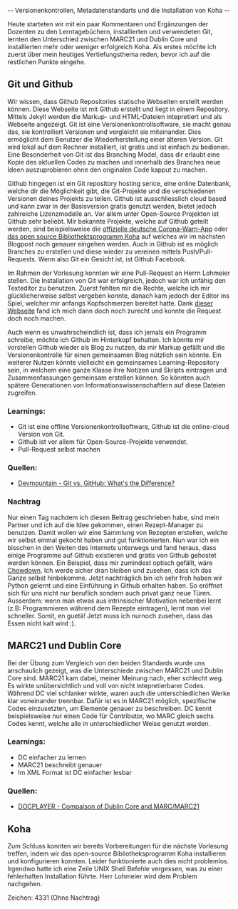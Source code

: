 -- Versionenkontrollen, Metadatenstandarts und die Installation von Koha --

Heute starteten wir mit ein paar Kommentaren und Ergänzungen der Dozenten zu den Lerntagebüchern, installierten und verwendeten Git, lernten den Unterschied zwischen MARC21 und Dublin Core und installierten mehr oder weniger erfolgreich Koha. Als erstes möchte ich zuerst über mein heutiges Vertiefungsthema reden, bevor ich auf die restlichen Punkte eingehe.

## Git und Github
Wir wissen, dass Github Repositories statische Webseiten erstellt werden können. Diese Webseite ist mit Github erstellt und liegt in einem Repository. Mittels Jekyll werden die Markup- und HTML-Dateien intepretiert und als Webseite angezeigt.
Git ist eine Versionenkontrollsoftware, sie macht genau das, sie kontrolliert Versionen und vergleicht sie miteinander. Dies ermöglicht dem Benutzer die Wiederherstellung einer älteren Version. Git wird lokal auf dem Rechner installiert, ist gratis und ist einfach zu bedienen. Eine Besonderheit von Git ist das Branching Model, dass dir erlaubt eine Kopie des aktuellen Codes zu machen und innerhalb des Branches neue Ideen auszuprobieren ohne den originalen Code kapput zu machen.

Github hingegen ist ein Git repository hosting serice, eine online Datenbank, welche dir die Möglichkeit gibt, die Git-Projekte und die verschiedenen Versionen deines Projekts zu teilen. Github ist ausschliesslich cloud based und kann zwar in der Basisversion gratis genutzt werden, bietet jedoch zahlreiche Lizenzmodelle an. Vor allem unter Open-Source Projekten ist Github sehr beliebt. Mir bekannte Projekte, welche auf Github geteilt werden, sind beispielsweise die [offizielle deutsche Corona-Warn-App](https://github.com/corona-warn-app) oder [das open source Bibliothektsprogramm Koha](https://github.com/Koha-Community/Koha) auf welches wir im nächsten Blogpost noch genauer eingehen werden. Auch in Github ist es möglich Branches zu erstellen und diese wieder zu vereinen mittels Push/Pull-Requests. Wenn also Git ein Gesicht ist, ist Github Facebook.

Im Rahmen der Vorlesung konnten wir eine Pull-Request an Herrn Lohmeier stellen.  Die Installation von Git war erfolgreich, jedoch war ich unfähig den Texteditor zu benutzen. Zuerst fehlten mir die Rechte, welche ich mir glücklicherweise selbst vergeben konnte, danach kam jedoch der Editor ins Spiel, welcher mir anfangs Kopfschmerzen bereitet hatte. Dank [dieser Webseite](http://www.linuxandubuntu.com/home/how-to-use-vi-editor#:~:text=vi%20is%20a%20screen%2Doriented,Ubuntu%2C%20Linux%20Mint%20or%20Debian) fand ich mich dann doch noch zurecht und konnte die Request doch noch machen.

Auch wenn es unwahrscheindlich ist, dass ich jemals ein Programm schreibe, möchte ich Github im Hinterkopf behalten. Ich könnte mir vorstellen Github wieder als Blog zu nutzen, da mir Markup gefällt und die Versionenkontrolle für einen gemeinsamen Blog nützlich sein könnte. Ein weiterer Nutzen könnte vielleicht ein gemeinsames Learning-Repository sein, in welchem eine ganze Klasse ihre Notizen und Skripts eintragen und Zusammenfassungen gemeinsam erstellen können. So könnten auch spätere Generationen von Informationswissenschaftlern auf diese Dateien zugreifen.

### Learnings:
- Git ist eine offline Versionenkontrollsoftware, Github ist die online-cloud Version von Git.
- Github ist vor allem für Open-Source-Projekte verwendet.
- Pull-Request selbst machen

### Quellen:
- [Devmountain - Git vs. GitHub: What's the Difference?](https://blog.devmountain.com/git-vs-github-whats-the-difference/)

### Nachtrag
Nur einen Tag nachdem ich diesen Beitrag geschrieben habe, sind mein Partner und ich auf die Idee gekommen, einen Rezept-Manager zu benutzen. Damit wollen wir eine Sammlung von Rezepten erstellen, welche wir selbst einmal gekocht haben und gut funktionierten. Nun war ich ein bisschen in den Weiten des Internets unterwegs und fand heraus, dass einige Programme auf Github existieren und gratis von Github gehostet werden können. Ein Beispiel, dass mir zumindest optisch gefällt, wäre [Chowdown](https://chowdown.io/). Ich werde sicher dran bleiben und zusehen, dass ich das Ganze selbst hinbekomme. Jetzt nachträglich bin ich sehr froh haben wir Python gelernt und eine Einführung in Github erhalten haben. So eröffnet sich für uns nicht nur beruflich sondern auch privat ganz neue Türen. Ausserdem: wenn man etwas aus intrinsischer Motivation nebenbei lernt (z.B: Programmieren während dem Rezepte eintragen), lernt man viel schneller. Somit, en guetä! Jetzt muss ich nurnoch zusehen, dass das Essen nicht kalt wird :).

## MARC21 und Dublin Core
Bei der Übung zum Vergleich von den beiden Standards wurde uns anschaulich gezeigt, was die Unterschiede zwischen MARC21 und Dublin Core sind. MARC21 kam dabei, meiner Meinung nach, eher schlecht weg. Es wirkte unübersichtlich und voll von nicht intepretierbarer Codes. Während DC viel schlanker wirkte, waren auch die unterschiedlichen Werke klar voneinander trennbar.
Dafür ist es in MARC21 möglich, spezifische Codes einzusetzten, um Elemente genauer zu beschreiben. DC kennt beispielsweise nur einen Code für Contributor, wo MARC gleich sechs Codes kennt, welche alle in unterschiedlicher Weise genutzt werden.

### Learnings:
- DC einfacher zu lernen
- MARC21 beschreibt genauer
- Im XML Format ist DC einfacher lesbar

### Quellen:
- [DOCPLAYER - Compaison of Dublin Core and MARC/MARC21](https://docplayer.net/37045281-Comparison-of-dublin-core-and-marc-marc21.html)

## Koha
Zum Schluss konnten wir bereits Vorbereitungen für die nächste Vorlesung treffen, indem wir das open-source Bibliotheksprogramm Koha installieren und konfigurieren konnten. Leider funktionierte auch dies nicht problemlos. Irgendwo hatte ich eine Zeile UNIX Shell Befehle vergessen, was zu einer fehlerhaften Installation führte. Herr Lohmeier wird dem Problem nachgehen.

Zeichen: 4331 (Ohne Nachtrag)

